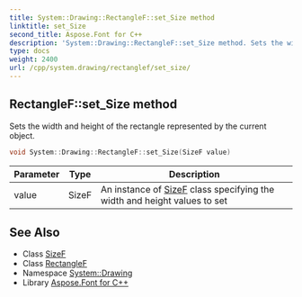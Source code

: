 ```yaml
---
title: System::Drawing::RectangleF::set_Size method
linktitle: set_Size
second_title: Aspose.Font for C++
description: 'System::Drawing::RectangleF::set_Size method. Sets the width and height of the rectangle represented by the current object in C++.'
type: docs
weight: 2400
url: /cpp/system.drawing/rectanglef/set_size/
---
```

## RectangleF::set_Size method


Sets the width and height of the rectangle represented by the current object.

```cpp
void System::Drawing::RectangleF::set_Size(SizeF value)
```


| Parameter | Type | Description |
| --- | --- | --- |
| value | SizeF | An instance of [SizeF](../../sizef/) class specifying the width and height values to set |

## See Also

* Class [SizeF](../../sizef/)
* Class [RectangleF](../)
* Namespace [System::Drawing](../../)
* Library [Aspose.Font for C++](../../../)
